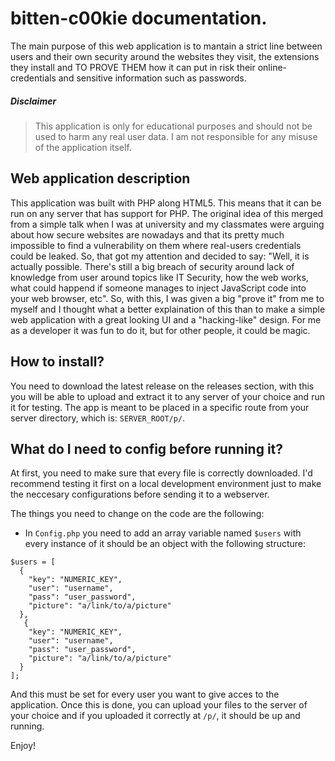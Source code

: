 # bitten-c00kie documentation.

The main purpose of this web application is to mantain a strict line between users and their own security around the websites they visit, the extensions they install and TO PROVE THEM how it can put in risk their online-credentials and sensitive information such as passwords.

##### Disclaimer
> This application is only for educational purposes and should not be used to harm any real user data. I am not responsible for any misuse of the application itself.


## Web application description
This application was built with PHP along HTML5. This means that it can be run on any server that has support for PHP. The original idea of this merged from a simple talk when I was at university and my classmates were arguing about how secure websites are nowadays and that its pretty much impossible to find a vulnerability on them where real-users credentials could be leaked. So, that got my attention and decided to say: "Well, it is actually possible. There's still a big breach of security around lack of knowledge from user around topics like IT Security, how the web works, what could happend if someone manages to inject JavaScript code into your web browser, etc". So, with this, I was given a big "prove it" from me to myself and I thought what a better explaination of this than to make a simple web application with a great looking UI and a "hacking-like" design. For me as a developer it was fun to do it, but for other people, it could be magic.

## How to install?
You need to download the latest release on the releases section, with this you will be able to upload and extract it to any server of your choice and run it for testing. The app is meant to be placed in a specific route from your server directory, which is: ```SERVER_ROOT/p/```.

## What do I need to config before running it?
At first, you need to make sure that every file is correctly downloaded. I'd recommend testing it first on a local development environment just to make the neccesary configurations before sending it to a webserver. 

The things you need to change on the code are the following:
* In ```Config.php``` you need to add an array variable named ```$users``` with every instance of it should be an object with the following structure:

```
$users = [
  {
    "key": "NUMERIC_KEY",
    "user": "username",
    "pass": "user_password",
    "picture": "a/link/to/a/picture"
  },
   {
    "key": "NUMERIC_KEY",
    "user": "username",
    "pass": "user_password",
    "picture": "a/link/to/a/picture"
  }
];
```

And this must be set for every user you want to give acces to the application. Once this is done, you can upload your files to the server of your choice and if you uploaded it correctly at ```/p/```, it should be up and running.

Enjoy!

